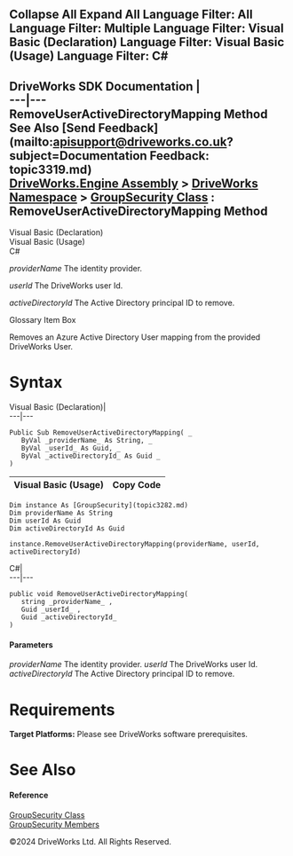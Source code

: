       

 Collapse All Expand All  Language Filter: All  Language Filter: Multiple  Language Filter: Visual Basic (Declaration) Language Filter: Visual Basic (Usage) Language Filter: C#  
---  
DriveWorks SDK Documentation  |   
---|---  
RemoveUserActiveDirectoryMapping Method   
See Also [Send Feedback](mailto:apisupport@driveworks.co.uk?subject=Documentation Feedback: topic3319.md)  
[DriveWorks.Engine Assembly](topic2156.md) > [DriveWorks Namespace](topic2159.md) > [GroupSecurity Class](topic3282.md) : RemoveUserActiveDirectoryMapping Method  
---  
  
Visual Basic (Declaration)    
Visual Basic (Usage)    
C# 

_providerName_
    The identity provider.

_userId_
    The DriveWorks user Id.

_activeDirectoryId_
    The Active Directory principal ID to remove.

Glossary Item Box

Removes an Azure Active Directory User mapping from the provided DriveWorks User. 

# Syntax

Visual Basic (Declaration)|   
---|---  
      
    
    Public Sub RemoveUserActiveDirectoryMapping( _
       ByVal _providerName_ As String, _
       ByVal _userId_ As Guid, _
       ByVal _activeDirectoryId_ As Guid _
    )   
  
Visual Basic (Usage)| Copy Code  
---|---  
      
    
    Dim instance As [GroupSecurity](topic3282.md)
    Dim providerName As String
    Dim userId As Guid
    Dim activeDirectoryId As Guid
     
    instance.RemoveUserActiveDirectoryMapping(providerName, userId, activeDirectoryId)  
  
C#|   
---|---  
      
    
    public void RemoveUserActiveDirectoryMapping( 
       string _providerName_ ,
       Guid _userId_ ,
       Guid _activeDirectoryId_
    )  
  
#### Parameters

 _providerName_
    The identity provider.
_userId_
    The DriveWorks user Id.
_activeDirectoryId_
    The Active Directory principal ID to remove.

# Requirements

**Target Platforms:** Please see DriveWorks software prerequisites.

# See Also

#### Reference

[GroupSecurity Class](topic3282.md)   
[GroupSecurity Members](topic3283.md)

©2024 DriveWorks Ltd. All Rights Reserved.

